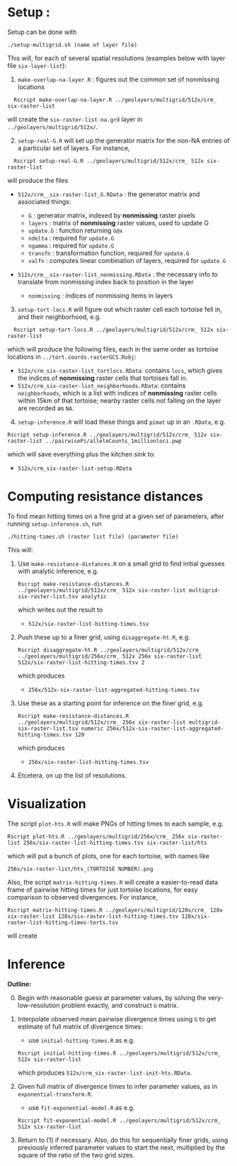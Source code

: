 Setup :
=======

Setup can be done with 
```
./setup-multigrid.sh (name of layer file)
```
This will, for each of several spatial resolutions (examples below with layer file `six-layer-list`):

1. `make-overlap-na-layer.R` : figures out the common set of nonmissing locations
```
  Rscript make-overlap-na-layer.R ../geolayers/multigrid/512x/crm_ six-raster-list
```
will create the `six-raster-list-na.grd` layer in `../geolayers/multigrid/512x/`.

2. `setup-real-G.R` will set up the generator matrix for the non-NA entries of a particular set of layers.  For instance, 
```
  Rscript setup-real-G.R ../geolayers/multigrid/512x/crm_ 512x six-raster-list
```
will produce the files 
* `512x/crm__six-raster-list_G.RData` : the generator matrix and associated things:
    + `G` : generator matrix, indexed by **nonmissing** raster pixels
    + `layers` : matrix of **nonmissing** raster values, used to update G
    + `update.G` : function returning `G@x`
    + `ndelta` : required for `update.G`
    + `ngamma` : required for `update.G`
    + `transfn` : transformation function, required for `update.G`
    + `valfn` : computes linear combination of layers, required for `update.G`
 
* `512x/crm__six-raster-list_nonmissing.RData` : the necessary info to translate from nonmissing index back to position in the layer
    + `nonmissing` : indices of nonmissing items in layers


3. `setup-tort-locs.R` will figure out which raster cell each tortoise fell in, and their neighborhood, e.g.
```
  Rscript setup-tort-locs.R ../geolayers/multigrid/512x/crm_ 512x six-raster-list
```
which will produce the following files, each in the same order as tortoise locations in `../tort.coords.rasterGCS.Robj`:

* `512x/crm_six-raster-list_tortlocs.RData`: contains `locs`, which gives the indices of **nonmissing** raster cells that tortoises fall in.
* `512x/crm_six-raster-list_neighborhoods.RData`: contains `neighborhoods`, which is a list with indices of **nonmissing** raster cells within 15km of that tortoise; nearby raster cells not falling on the layer are recorded as `NA`.


4. `setup-inference.R` will load these things and `pimat` up in an `.RData`, e.g.
```
Rscript setup-inference.R ../geolayers/multigrid/512x/crm_ 512x six-raster-list ../pairwisePi/alleleCounts_1millionloci.pwp
```
which will save everything plus the kitchen sink to:
* `512x/crm_six-raster-list-setup.RData`



Computing resistance distances
==============================

To find mean hitting times on a fine grid at a given set of parameters, after running `setup-inference.sh`,
run
```
./hitting-times.sh (raster list file) (parameter file)
```
This will:

1. Use `make-resistance-distances.R` on a small grid to find initial guesses with analytic inference, e.g.
    ```
    Rscript make-resistance-distances.R ../geolayers/multigrid/512x/crm_ 512x six-raster-list multigrid-six-raster-list.tsv analytic
    ```
    which writes out the result to
    * `512x/six-raster-list-hitting-times.tsv`

2. Push these up to a finer grid, using `disaggregate-ht.R`, e.g.
    ```
    Rscript disaggregate-ht.R ../geolayers/multigrid/512x/crm_ ../geolayers/multigrid/256x/crm_ 512x 256x six-raster-list 512x/six-raster-list-hitting-times.tsv 2
    ```
    which produces 
    * `256x/512x-six-raster-list-aggregated-hitting-times.tsv`

3. Use these as a starting point for inference on the finer grid, e.g.
    ```
    Rscript make-resistance-distances.R ../geolayers/multigrid/512x/crm_ 256x six-raster-list multigrid-six-raster-list.tsv numeric 256x/512x-six-raster-list-aggregated-hitting-times.tsv 120
    ```
    which produces
    * `256x/six-raster-list-hitting-times.tsv`

4. Etcetera, on up the list of resolutions.


Visualization
=============

The script `plot-hts.R` will make PNGs of hitting times to each sample, e.g.
```
Rscript plot-hts.R ../geolayers/multigrid/256x/crm_ 256x six-raster-list 256x/six-raster-list-hitting-times.tsv six-raster-list/hts
```
which will put a bunch of plots, one for each tortoise, with names like
```
256x/six-raster-list/hts_(TORTOISE NUMBER).png
```

Also, the script `matrix-hitting-times.R` will create a easier-to-read data frame of pairwise hitting times for just tortoise locations,
for easy comparison to observed divergences.  For instance,
```
Rscript matrix-hitting-times.R ../geolayers/multigrid/128x/crm_ 128x six-raster-list 128x/six-raster-list-hitting-times.tsv 128x/six-raster-list-hitting-times-torts.tsv
```
will create



Inference
=========

**Outline:**

0. Begin with reasonable guess at parameter values, by solving the very-low-resolution problem exactly, and construct `G` matrix.

1. Interpolate observed mean pairwise divergence times using `G` to get estimate of full matrix of divergence times:

    * use `initial-hitting-times.R` as e.g.
    ```
    Rscript initial-hitting-times.R ../geolayers/multigrid/512x/crm_ 512x six-raster-list
    ```
    which produces `512x/crm_six-raster-list-init-hts.RData`.

2. Given full matrix of divergence times to infer parameter values, as in `exponential-transform.R`.

    * use `fit-exponential-model.R` as e.g.
    ```
    Rscript fit-exponential-model.R ../geolayers/multigrid/512x/crm_ 512x six-raster-list
    ```

3. Return to (1) if necessary.
   Also, do this for sequentially finer grids, using previously inferred parameter values to start the next,
   multiplied by the square of the ratio of the two grid sizes.



